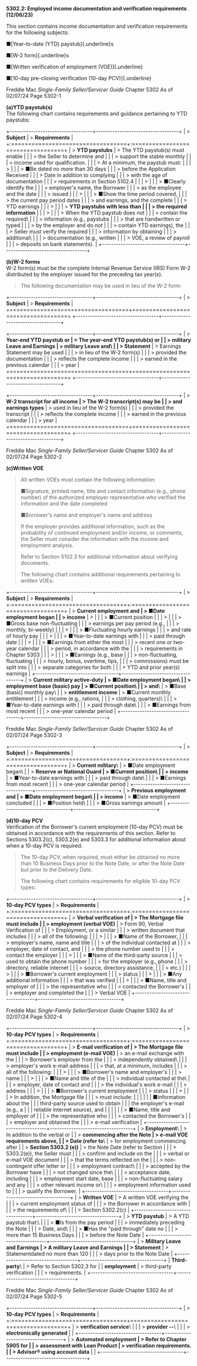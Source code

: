 **5302.2: Employed income documentation and verification requirements
(12/06/23)**

This section contains income documentation and verification requirements
for the following subjects:

■[Year-to-date (YTD) paystub]{.underline}s

■[W-2 form]{.underline}s

■[Written verification of employment (VOE)]{.underline}

■[10-day pre-closing verification (10-day PCV)]{.underline}

Freddie Mac *Single-Family Seller/Servicer Guide* Chapter 5302 As of
02/07/24 Page 5302-1

**(a)YTD paystub(s)**\
The following chart contains requirements and guidance pertaining to YTD
paystubs:

+-----------------------------------+-----------------------------------+
| > **Subject**                     | > **Requirements**                |
+:==================================+:==================================+
| > **YTD paystubs**                | > The YTD paystub(s) must enable  |
|                                   | > the Seller to determine and     |
|                                   | > support the stable monthly      |
|                                   | > income used for qualification.  |
|                                   | > At a minimum, the paystub must: |
|                                   | >                                 |
|                                   | > ■Be dated no more than 30 days  |
|                                   | > before the Application Received |
|                                   | > Date in addition to complying   |
|                                   | > with the age of documentation   |
|                                   | > requirements in Section 5102.4  |
|                                   | >                                 |
|                                   | > ■Clearly identify the           |
|                                   | > employer's name, the Borrower   |
|                                   | > as the employee and the date    |
|                                   | > issued                          |
|                                   | >                                 |
|                                   | > ■Show the time period covered,  |
|                                   | > the current pay period dates    |
|                                   | > and earnings, and the complete  |
|                                   | > YTD earnings                    |
|                                   | >                                 |
|                                   | > **YTD paystubs with less than   |
|                                   | > the required information**      |
|                                   | >                                 |
|                                   | > When the YTD paystub does not   |
|                                   | > contain the required\           |
|                                   | > information (e.g., paystubs     |
|                                   | > that are handwritten or typed   |
|                                   | > by the employer and do not      |
|                                   | > contain YTD earnings), the      |
|                                   | > Seller must verify the required |
|                                   | > information by obtaining        |
|                                   | > additional\                     |
|                                   | > documentation (e.g., written    |
|                                   | > VOE, a review of payroll        |
|                                   | > deposits on bank statements).   |
+-----------------------------------+-----------------------------------+

**(b)W-2 forms**\
W-2 form(s) must be the complete Internal Revenue Service (IRS) Form W-2
distributed by the employer issued for the preceding tax year(s).

> The following documentation may be used in lieu of the W-2 form:

+-----------------------------------+-----------------------------------+
| > **Subject**                     | > **Requirements**                |
+===================================+===================================+
+-----------------------------------+-----------------------------------+

+-----------------------------------+-----------------------------------+
| > **Year-end YTD paystub or       | > The year-end YTD paystub(s) or  |
| > military Leave and Earnings     | > military Leave and\             |
| > Statement**                     | > Earnings Statement may be used  |
|                                   | > in lieu of the W-2 form(s)      |
|                                   | > provided the documentation      |
|                                   | > reflects the complete income    |
|                                   | > earned in the previous calendar |
|                                   | > year                            |
+===================================+===================================+
+-----------------------------------+-----------------------------------+

+-----------------------------------+-----------------------------------+
| > **W-2 transcript for all income | > The W-2 transcript(s) may be    |
| > and earnings types**            | > used in lieu of the W-2 form(s) |
|                                   | > provided the transcript         |
|                                   | > reflects the complete income    |
|                                   | > earned in the previous calendar |
|                                   | > year                            |
+===================================+===================================+
+-----------------------------------+-----------------------------------+

Freddie Mac *Single-Family Seller/Servicer Guide* Chapter 5302 As of
02/07/24 Page 5302-2

**(c)Written VOE**

> All written VOEs must contain the following information:
>
> ■Signature, printed name, title and contact information (e.g., phone
> number) of the authorized employer representative who verified the
> information and the date completed
>
> ■Borrower's name and employer's name and address
>
> If the employer provides additional information, such as the
> probability of continued employment and/or income, or comments, the
> Seller must consider the information with the income and employment
> analysis.
>
> Refer to Section 5102.3 for additional information about verifying
> documents.
>
> The following chart contains additional requirements pertaining to
> written VOEs:

+-----------------------------------+-----------------------------------+
| > **Subject**                     | > **Requirements**                |
+:==================================+:==================================+
| > **Current employment and        | > ■Date employment began          |
| > income**                        | >                                 |
|                                   | > ■Current position               |
|                                   | >                                 |
|                                   | > ■Gross base non-fluctuating     |
|                                   | > earnings per pay period (e.g.,  |
|                                   | > monthly, bi-weekly)             |
|                                   | >                                 |
|                                   | > ■Fluctuating hourly earnings    |
|                                   | > and rate of hourly pay          |
|                                   | >                                 |
|                                   | > ■Year-to-date earnings with     |
|                                   | > paid through date               |
|                                   | >                                 |
|                                   | > ■Earnings from either the most  |
|                                   | > recent one or two-year calendar |
|                                   | > period, in accordance with the  |
|                                   | > requirements in Chapter 5303    |
|                                   | >                                 |
|                                   | > ■Earnings (e.g., base           |
|                                   | > non-fluctuating, fluctuating    |
|                                   | > hourly, bonus, overtime, tips,  |
|                                   | > commissions) must be split into |
|                                   | > separate categories for both    |
|                                   | > YTD and prior year(s) earnings  |
+-----------------------------------+-----------------------------------+
| > **Current military active-duty  | > ■Date employment began\         |
| > employment base (basic) pay     | > ■Current position\              |
| > and**\                          | > ■Base (basic) monthly pay\      |
| > **entitlement income**          | > ■Current monthly entitlement    |
|                                   | > income (e.g., rations,          |
|                                   | > clothing, quarters)\            |
|                                   | > ■Year-to-date earnings with     |
|                                   | > paid through date\              |
|                                   | > ■Earnings from most recent      |
|                                   | > one-year calendar period        |
+-----------------------------------+-----------------------------------+

Freddie Mac *Single-Family Seller/Servicer Guide* Chapter 5302 As of
02/07/24 Page 5302-3

+-----------------------------------+-----------------------------------+
| > **Subject**                     | > **Requirements**                |
+:==================================+:==================================+
| > **Current military**\           | > ■Date employment began\         |
| > **Reserve or National Guard     | > ■Current position\              |
| > income**                        | > ■Year-to-date earnings with     |
|                                   | > paid through date\              |
|                                   | > ■Earnings from most recent      |
|                                   | > one-year calendar period        |
+-----------------------------------+-----------------------------------+
| > **Previous employment and       | > ■Date employment began\         |
| > income**                        | > ■Date employment concluded      |
|                                   | > ■Position held\                 |
|                                   | > ■Gross earnings amount          |
+-----------------------------------+-----------------------------------+

**(d)10-day PCV**\
Verification of the Borrower's current employment (10-day PCV) must be
obtained in accordance with the requirements of this section. Refer to
Sections 5303.2(c), 5303.2(e) and 5303.3 for additional information
about when a 10-day PCV is required.

> The 10-day PCV, when required, must either be obtained no more than 10
> Business Days prior to the Note Date, or after the Note Date but prior
> to the Delivery Date.
>
> The following chart contains requirements for eligible 10-day PCV
> types:

+-----------------------------------+-----------------------------------+
| > **10-day PCV types**            | > **Requirements**                |
+:==================================+:==================================+
| > **Verbal verification of        | > The Mortgage file must include  |
| > employment (verbal VOE)**       | > Form 90, Verbal Verification of |
|                                   | > Employment, or a similar        |
|                                   | > written document that includes  |
|                                   | > all of the following:           |
|                                   | >                                 |
|                                   | > ■Name of the Borrower,          |
|                                   | > employer's name, name and title |
|                                   | > of the individual contacted at  |
|                                   | > employer, date of contact, and  |
|                                   | > the phone number used to        |
|                                   | > contact the employer            |
|                                   | >                                 |
|                                   | > ■Name of the third-party source |
|                                   | > used to obtain the phone number |
|                                   | > for the employer (e.g., phone   |
|                                   | > directory, reliable internet    |
|                                   | > source, directory assistance,   |
|                                   | > etc.)                           |
|                                   | >                                 |
|                                   | > ■Borrower's current employment  |
|                                   | > status                          |
|                                   | >                                 |
|                                   | > ■Any additional information     |
|                                   | > that was verified               |
|                                   | >                                 |
|                                   | > ■Name, title and employer of    |
|                                   | > the representative who          |
|                                   | > contacted the Borrower's        |
|                                   | > employer and completed the      |
|                                   | > Verbal VOE                      |
+-----------------------------------+-----------------------------------+

Freddie Mac *Single-Family Seller/Servicer Guide* Chapter 5302 As of
02/07/24 Page 5302-4

+-----------------------------------+-----------------------------------+
| > **10-day PCV types**            | > **Requirements**                |
+:==================================+:==================================+
| > **E-mail verification of        | > The Mortgage file must include  |
| > employment (e-mail VOE)**       | > an e-mail exchange with the     |
|                                   | > Borrower's employer from the    |
|                                   | > independently obtained\         |
|                                   | > employer's work e-mail address  |
|                                   | > that, at a minimum, includes    |
|                                   | > all of the following:           |
|                                   | >                                 |
|                                   | > ■Borrower's name and employer's |
|                                   | > name                            |
|                                   | >                                 |
|                                   | > ■Name and title of the          |
|                                   | > individual contacted at the\    |
|                                   | > employer, date of contact and   |
|                                   | > the individual's work e-mail    |
|                                   | > address                         |
|                                   | >                                 |
|                                   | > ■Borrower's current employment  |
|                                   | > status                          |
|                                   | >                                 |
|                                   | > In addition, the Mortgage file  |
|                                   | > must include:                   |
|                                   |                                   |
|                                   | ■Information about the            |
|                                   | third-party source used to obtain |
|                                   | the employer's e-mail (e.g., a    |
|                                   | reliable internet source), and    |
|                                   |                                   |
|                                   | > ■Name, title and employer of    |
|                                   | > the representative who          |
|                                   | > contacted the Borrower's        |
|                                   | > employer and obtained the       |
|                                   | > e-mail verification             |
+-----------------------------------+-----------------------------------+
| > **Employment**\                 | > In addition to the verbal or    |
| > **commencing after the Note     | > e-mail VOE requirements above,  |
| > Date (refer to**\               | > for employment commencing after |
| > **Section 5303.2 (e))**         | > the Note Date (refer to Section |
|                                   | > 5303.2(e)), the Seller must     |
|                                   | > confirm and include on the      |
|                                   | > verbal or e-mail VOE document   |
|                                   | > that the terms reflected on the |
|                                   | > non-contingent offer letter or  |
|                                   | > employment contract\            |
|                                   | > accepted by the Borrower have   |
|                                   | > not changed since the\          |
|                                   | > acceptance date, including      |
|                                   | > employment start date, base     |
|                                   | > non-fluctuating salary and any  |
|                                   | > other relevant income or\       |
|                                   | > employment information used to  |
|                                   | > qualify the Borrower.           |
+-----------------------------------+-----------------------------------+
| > **Written VOE**                 | > A written VOE verifying the     |
|                                   | > current employment status of    |
|                                   | > the Borrower in accordance with |
|                                   | > the requirements of\            |
|                                   | > Section 5302.2(c)               |
+-----------------------------------+-----------------------------------+
| > **YTD paystub**                 | > A YTD paystub that:\            |
|                                   | > ■Is from the pay period         |
|                                   | > immediately preceding the Note  |
|                                   | > Date, and\                      |
|                                   | > ■Has the "paid through" date no |
|                                   | > more than 15 Business Days      |
|                                   | > before the Note Date            |
+-----------------------------------+-----------------------------------+
| > **Military Leave and Earnings   | > A military Leave and Earnings   |
| > Statement**                     | > Statementdated no more than 120 |
|                                   | > days prior to the Note Date     |
+-----------------------------------+-----------------------------------+
| **Third-party**\                  | > Refer to Section 5302.3 for     |
| **employment**                    | > third-party verification        |
|                                   | > requirements.                   |
+-----------------------------------+-----------------------------------+

Freddie Mac *Single-Family Seller/Servicer Guide* Chapter 5302 As of
02/07/24 Page 5302-5

+-----------------------------------+-----------------------------------+
| > **10-day PCV types**            | > **Requirements**                |
+:==================================+===================================+
| > **verification service**\       |                                   |
| > **provider --**\                |                                   |
| > **electronically generated**    |                                   |
+-----------------------------------+-----------------------------------+
| > **Automated employment          | > Refer to Chapter 5905 for       |
| > assessment with Loan Product    | > verification requirements.      |
| > Advisor® using account data**   |                                   |
+-----------------------------------+-----------------------------------+